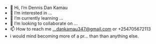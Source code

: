- 👋 Hi, I’m Dennis Dan Kamau
- 👀 I’m interested in ...
- 🌱 I’m currently learning ...
- 💞️ I’m looking to collaborate on ...
- 📫 How to reach me ...dankamau347@gmail.com or +254705672113
- i would mind becoming more of a pr... than than anything else. 

<!---
Dedan-Kamar/Dedan-Kamar is a ✨ special ✨ repository because its `README.md` (this file) appears on your GitHub profile.
You can click the Preview link to take a look at your changes.
--->
